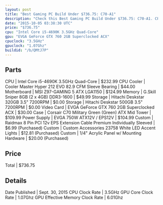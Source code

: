 ```yaml
---
layout: post
title: "Best Gaming PC Build Under $736.75: C70-A1"
description: "Check this Best Gaming PC Build Under $736.75: C70-A1. CPU: Intel Core i5-4690K 3.5GHz Quad-Core, CPU Cooler: Cooler Master Hyper 212 EVO 82.9 CFM Sleeve Bearing, Motherbo"
date: "2015-10-05 03:38:30 UTC"
price: "$736.75"
cpu: "Intel Core i5-4690K 3.5GHz Quad-Core"
gpu: "EVGA GeForce GTX 760 2GB Superclocked ACX"
cpuclock: "3.5GHz"
gpuclock: "1.07Ghz"
buildid: "/b/QMtJ7P"
---
```


## Parts

CPU | Intel Core i5-4690K 3.5GHz Quad-Core | $232.99
CPU Cooler | Cooler Master Hyper 212 EVO 82.9 CFM Sleeve Bearing | $44.00
Motherboard | MSI Z97-GAMING 5 ATX LGA1150 | $124.99
Memory | G.Skill Sniper 8GB (2 x 4GB) DDR3-1600 | $49.99
Storage | Hitachi Deskstar 320GB 3.5" 7200RPM | $0.00
Storage | Hitachi Deskstar 500GB 3.5" 7200RPM | $0.00
Video Card | EVGA GeForce GTX 760 2GB Superclocked ACX | $30.00
Case | Corsair C70 Military Green (Green) ATX Mid Tower | $109.99
Power Supply | EVGA 750W ATX12V / EPS12V | $104.99
Custom | Raidmax 8 Pin PCI 12v EPS Extension Cable Premium Individually Sleeved | $6.99 (Purchased)
Custom | Custom Accessories 23758 White LED Accent Lights | $12.81 (Purchased)
Custom | 1/4" Acrylic Panel w/ Mounting Hardware | $20.00 (Purchased)

## Price

Total | $736.75

## Details

Date Published | Sept. 30, 2015
CPU Clock Rate | 3.5GHz
GPU Core Clock Rate | 1.07Ghz
GPU Effective Memory Clock Rate | 6.01Ghz